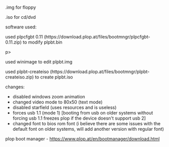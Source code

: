 <p>.img for floppy</p>
<p>.iso for cd/dvd</p>

<p>software used: </p> 
<p>used plpcfgbt 0.11 (https://download.plop.at/files/bootmngr/plpcfgbt-0.11.zip) to modify plpbt.bin</p>p>
<p></p>used winimage to edit plpbt.img</p>
<p></p>used plpbt-createiso (https://download.plop.at/files/bootmngr/plpbt-createiso.zip) to create plpbt.iso</p>

changes:
- disabled windows zoom animation
- changed video mode to 80x50 (text mode)
- disabled starfield (uses resources and is useless)
- forces usb 1.1 (mode 1) [booting from usb on older systems without forcing usb 1.1 freezes plop if the device doesn't support usb 2]
- changed font to bios rom font (i believe there are some issues with the default font on older systems, will add another version with regular font)

plop boot manager - https://www.plop.at/en/bootmanager/download.html
